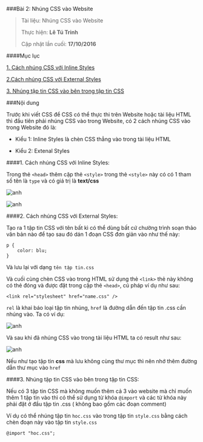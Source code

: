 ###Bài 2: Nhúng CSS vào Website

> Tài liệu: Nhúng CSS vào Website
> 
> Thực hiện: **Lê Tú Trinh**
> 
> Cập nhật lần cuối: **17/10/2016**

####Mục lục

[1. Cách nhúng CSS với Inline Styles](#01)

[2.Cách nhúng CSS với External Styles](#02)

[3. Nhúng tập tin CSS vào bên trong tập tin CSS](#03)

###Nội dung

Trước khi viết CSS để CSS có thể thực thi trên Website hoặc  tài liệu HTML thì đầu tiên phải nhúng CSS vào trong Website, có 2 cách nhúng CSS vào trong Website đó là:

- Kiểu 1: Inline Styles là chèn CSS thẳng vào trong tài liệu HTML

- Kiểu 2: Extenal Styles

<a name="01"></a>
####1. Cách nhúng CSS với Inline Styles:
 
 Trong thẻ `<head>` thêm cặp thẻ `<style>` trong thẻ `<style>` này có có 1 tham số tên là `type` và có giá trị là **text/css**

![anh](anh1.png)

![anh](anh2.png)

<a name="02"></a>
####2. Cách nhúng CSS với External Styles:

Tạo ra 1 tập tin CSS với tên bất kì có thể dùng bất cứ chường trình soạn thảo văn bản nào để tạo sau đó dán 1 đoạn CSS đơn giản vào như thế này:

```
p {
	color: blu;
}
```

Và lưu lại với dạng `tên tập tin.css` 

Và cuối cùng chèn CSS vào trong HTML sử dụng thẻ `<link>` thẻ này không có thẻ đóng và được đặt trong cặp thẻ `<head>`, cú pháp ví dụ như sau:

`<link rel="stylesheet" href="name.css" />`

`rel` là khai báo loại tập tin nhúng, `href` là đường dẫn đến tập tin .css cần nhúng vào. Ta có ví dụ:

![anh](anh3.png)

Và sau khi đã nhúng CSS vào trong tài liệu HTML ta có result như sau: 

![anh](anh4.png)

Nếu như tạo tập tin **css** mà lưu không cùng thư mục thì nên nhớ thêm đường dẫn thư mục vào `href`

<a name="03"></a>
####3. Nhúng tập tin CSS vào bên trong tập tin CSS:

Nếu có 3 tập tin CSS mà không muốn thêm cả 3 vào website mà chỉ muốn thêm 1 tập tin vào thì có thể sử dụng từ khóa `@import` và các từ khóa này phải đặt ở đầu tập tin .css ( không bao gồm các đoạn comment)

Ví dụ có thể nhúng tập tin `hoc.css` vào trong tập tin `style.css` bằng cách chèn đoạn này vào tập tin `style.css`

`@import "hoc.css";`



